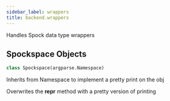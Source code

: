 ```yaml
---
sidebar_label: wrappers
title: backend.wrappers
---
```


Handles Spock data type wrappers

## Spockspace Objects

```python
class Spockspace(argparse.Namespace)
```

Inherits from Namespace to implement a pretty print on the obj

Overwrites the __repr__ method with a pretty version of printing

